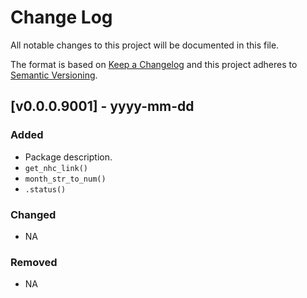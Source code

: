 # Change Log

All notable changes to this project will be documented in this file.

The format is based on [Keep a Changelog](http://keepachangelog.com/) and this project adheres to [Semantic Versioning](http://semver.org/).

## [v0.0.0.9001] - yyyy-mm-dd

### Added
  - Package description.
  - `get_nhc_link()`
  - `month_str_to_num()`
  - `.status()`

### Changed
  - NA

### Removed
  - NA
